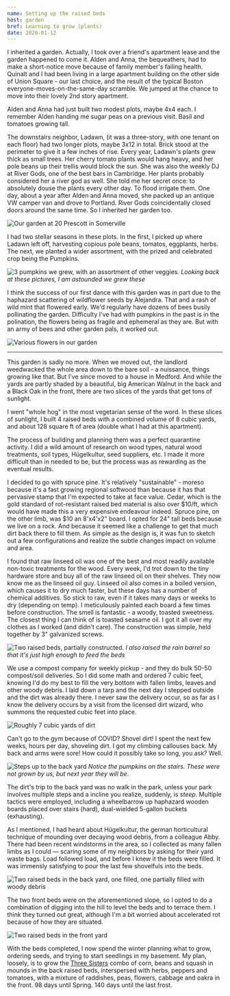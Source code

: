 ```yaml
---
name: Setting up the raised beds
host: garden
bref: Learning to grow (plants)
date: 2020-01-12
---
```


I inherited a garden. Actually, I took over a friend's apartment lease
and the garden happened to come it. Alden and Anna, the bequeathers, had
to make a short-notice move because of family member's failing health.
Quinalt and I had been living in a large apartment building on the other
side of Union Square - our last choice, and the result of the typical
Boston everyone-moves-on-the-same-day scramble. We jumped at the chance
to move into their lovely 2nd story apartment.

Alden and Anna had just built two modest plots, maybe 4x4 each. I
remember Alden handing me sugar peas on a previous visit. Basil and
tomatoes growing tall.

The downstairs neighbor, Ladawn, (it was a three-story, with one tenant
on each floor) had two longer plots, maybe 3x12 in total. Brick stood at
the perimeter to give it a few inches of rise. Every year, Ladawn's
plants grew thick as small trees. Her cherry tomato plants would hang
heavy, and her pole beans up their trellis would block the sun. She was
also the weekly DJ at River Gods, one of the best bars in Cambridge. Her
plants probably considered her a river god as well. She told me her
secret once: to absolutely douse the plants every other day. To flood
irrigate them. One day, about a year after Alden and Anna moved, she
packed up an antique VW camper van and drove to Portland. River Gods
coincidentally closed doors around the same time. So I inherited her
garden too.

![Our garden at 20 Prescott in
Somerville](img/garden_prescott.jpg)

I had two stellar seasons in these plots. In the first, I picked up where
Ladawn left off, harvesting copious pole beans, tomatos, eggplants,
herbs. The next, we planted a wider assortment, with the prized and
celebrated crop being the Pumpkins.

![3 pumpkins we grew, with an assortment of other
veggies.](img/pumpkins.jpg) _Looking back at these pictures, I
am astounded we grew these_

I think the success of our first dance with this garden was in part due
to the haphazard scattering of wildflower seeds by Alejandra. That and a
rash of wild mint that flowered early. We'd regularly have dozens of bees
busily pollinating the garden. Difficulty I've had with pumpkins in the
past is in the polination, the flowers being as fragile and ephemeral as
they are. But with an army of bees and other garden pals, it worked out.

![Various flowers in our garden](img/flowers.jpg)

<HR />

This garden is sadly no more. When we moved out, the landlord weedwacked
the whole area down to the bare soil - a nuissance, things growing like
that. But I've since moved to a house in Medford. And while the yards are
partly shaded by a beautiful, big American Walnut in the back and a Black
Oak in the front, there are two slices of the yards that get tons of
sunlight.

I went "whole hog" in the most vegetarian sense of the word. In these
slices of sunlight, I built 4 raised beds with a combined volume of 8
cubic yards, and about 128 square ft of area (double what I had at this
apartment).

The process of building and planning them was a perfect quarantine
activity. I did a wild amount of research on wood types, natural wood
treatments, soil types, Hügelkultur, seed suppliers, etc. I made it more
difficult than in needed to be, but the process was as rewarding as the
eventual results.

I decided to go with spruce pine. It's relatively "sustainable" - moreso
because it's a fast growing regional softwood than because it has that
pervasive stamp that I'm expected to take at face value. Cedar, which is
the gold standard of rot-resistant raised bed material is also over
$10/ft, which would have made this a very expensive endeavour indeed.
Spruce pine, on the other limb, was $10 an 8'x4'x2" board. I opted for
24" tall beds because we live on a rock. And because it seemed like a
challenge to get that much dirt back there to fill them. As simple as the
design is, it was fun to sketch out a few configurations and realize the
subtle changes impact on volume and area.

I found that raw linseed oil was one of the best and most readily
available non-toxic treatments for the wood. Every week, I'd trot down to
the tiny hardware store and buy all of the raw linseed oil on their
shelves. They now know me as the linseed oil guy. Linseed oil also comes
in a boiled version, which causes it to dry much faster, but these days
has a number of chemical additives. So stick to raw, even if it takes
many days or weeks to dry (depending on temp). I meticulously painted
each board a few times before construction. The smell is fantastic - a
woody, toasted sweetness. The closest thing I can think of is toasted
seasame oil. I got it all over my clothes as I worked (and didn't care).
The construction was simple, held together by 3" galvanized screws.

![Two raised beds, partially
constructed.](img/beds_construction.png) _I also raised the rain
barrel so that it's just high enough to feed the beds_

We use a compost company for weekly pickup - and they do bulk 50-50
compost/soil deliveries. So I did some math and ordered 7 cubic feet,
knowing I'd do my best to fill the very bottom with fallen limbs, leaves
and other woody debris. I laid down a tarp and the next day I stepped
outside and the dirt was already there. I never saw the delivery occur,
so as far as I know the delivery occurs by a visit from the licensed dirt
wizard, who summons the requested cubic feet into place.

![Roughly 7 cubic yards of dirt](img/dirt.jpg)

Can't go to the gym because of COVID? Shovel dirt! I spent the next few
weeks, hours per day, shoveling dirt. I got my climbing callouses back.
My back and arms were sore! How could it possibly take so long, you ask?
Well.

![Steps up to the back yard](img/where_the_dirt_has_to_go.jpg)
_Notice the pumpkins on the stairs. These were not grown by us, but next
year they will be._

The dirt's trip to the back yard was no walk in the park, unless your
park involves multiple steps and a incline you realize, suddenly, is
_steep_. Multiple tactics were employed, including a wheelbarrow up
haphazard wooden boards placed over stairs (hard), dual-wielded 5-gallon
buckets (exhausting).

As I mentioned, I had heard about Hügelkultur, the german horticultural
technique of mounding over decaying wood debris, from a colleague Abby.
There had been recent windstorms in the area, so I collected as many
fallen limbs as I could — scaring some of my neighbors by asking for
their yard waste bags. Load followed load, and before I knew it the beds
were filled. It was immensly satisfying to pour the last few shovelfuls
into the beds.

![Two raised beds in the back yard, one filled, one partially filled with
woody debris](img/filling.jpg)

The two front beds were on the aforementioned slope, so I opted to do a
combination of digging into the hill to level the beds and to terrace
them. I think they turned out great, although I'm a bit worried about
accelerated rot because of how they are situated.

![Two raised beds in the front yard](img/front_beds.jpg)

With the beds completed, I now spend the winter planning what to grow,
ordering seeds, and trying to start seedlings in my basement. My plan,
loosely, is to grow the [Three
Sisters](http://gardening.cals.cornell.edu/lessons/curricula/the-three-sisters-exploring-an-iroquois-garden/how-to-plant-the-three-sisters/)
combo of corn, beans and squash in mounds in the back raised beds,
interspersed with herbs, peppers and tomatoes, with a mixture of
raddishes, peas, flowers, cabbage and oakra in the front. 98 days until
Spring. 140 days until the last frost.